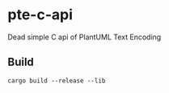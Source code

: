 # pte-c-api
Dead simple C api of PlantUML Text Encoding

## Build

```shell
cargo build --release --lib
```
